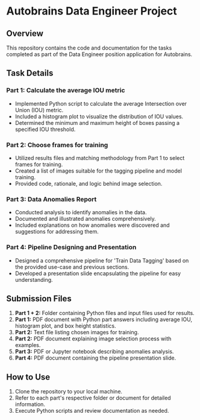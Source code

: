 # Autobrains Data Engineer Project

## Overview

This repository contains the code and documentation for the tasks completed as part of the Data Engineer position application for Autobrains.

## Task Details

### Part 1: Calculate the average IOU metric
- Implemented Python script to calculate the average Intersection over Union (IOU) metric.
- Included a histogram plot to visualize the distribution of IOU values.
- Determined the minimum and maximum height of boxes passing a specified IOU threshold.

### Part 2: Choose frames for training
- Utilized results files and matching methodology from Part 1 to select frames for training.
- Created a list of images suitable for the tagging pipeline and model training.
- Provided code, rationale, and logic behind image selection.

### Part 3: Data Anomalies Report
- Conducted analysis to identify anomalies in the data.
- Documented and illustrated anomalies comprehensively.
- Included explanations on how anomalies were discovered and suggestions for addressing them.

### Part 4: Pipeline Designing and Presentation
- Designed a comprehensive pipeline for 'Train Data Tagging' based on the provided use-case and previous sections.
- Developed a presentation slide encapsulating the pipeline for easy understanding.

## Submission Files

1. **Part 1 + 2:** Folder containing Python files and input files used for results.
2. **Part 1:** PDF document with Python part answers including average IOU, histogram plot, and box height statistics.
3. **Part 2:** Text file listing chosen images for training.
4. **Part 2:** PDF document explaining image selection process with examples.
5. **Part 3:** PDF or Jupyter notebook describing anomalies analysis.
6. **Part 4:** PDF document containing the pipeline presentation slide.

## How to Use

1. Clone the repository to your local machine.
2. Refer to each part's respective folder or document for detailed information.
3. Execute Python scripts and review documentation as needed.